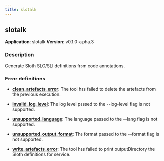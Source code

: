 ```yaml
---
title: slotalk
---
```


## slotalk

**Application**: slotalk
**Version**: v0.1.0-alpha.3

### Description

Generate Sloth SLO/SLI definitions from code annotations.

### Error definitions


  * [**clean_artefacts_error**](./errors_definitions/clean_artefacts_error): The tool has failed to delete the artefacts from the previous execution.

  * [**invalid_log_level**](./errors_definitions/invalid_log_level): The log level passed to the --log-level flag is not supported.

  * [**unsupported_language**](./errors_definitions/unsupported_language): The language passed to the --lang flag is not supported.

  * [**unsupported_output_format**](./errors_definitions/unsupported_output_format): The format passed to the --format flag is not supported.

  * [**write_artefacts_error**](./errors_definitions/write_artefacts_error): The tool has failed to print outputDirectory the Sloth definitions for service.

